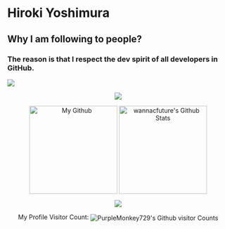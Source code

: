 # Hiroki Yoshimura
## Why I am following to people?
### The reason is that I respect the dev spirit of all developers in GitHub.
<img align="center" src="https://github-readme-activity-graph.vercel.app/graph?username=PurpleMonkey729&bg_color=222222&color=ffffff&line=1890ff&point=ffffff&area=true&hide_border=false" />
<p align="center">
<img align="center" src="https://github-profile-trophy.vercel.app/?username=PurpleMonkey729&title=MultiLanguage,Commits,Stars,Followers,Repositories,Issues" />
</p>
<p align="center">
<img align="center" height="200px" src="https://github-readme-stats-git-masterrstaa-rickstaa.vercel.app/api/top-langs/?username=PurpleMonkey729&theme=dracula&langs_count=8&layout=compact&card_width=260&hide=html,scss,makefile,ruby,css,less" alt="My Github" />
<img align="center" height="200px" src="https://github-readme-stats-git-masterrstaa-rickstaa.vercel.app/api?username=PurpleMonkey729&show_icons=true&count_private=true&include_all_commits=true&line_height=25&theme=dracula" alt="wannacfuture's Github Stats" />
</p>
</p>
<div align="center" style="font-size: 25px;font-weight: 900;">
  <a href="https://github.com/starlitnightsky">
    <img src="https://github-readme-streak-stats.herokuapp.com?user=PurpleMonkey729&theme=dracula" />
  </a>
</div>

<p align="center">
	My Profile Visitor Count: <img align="center" src="https://profile-counter.glitch.me/PurpleMonkey729/count.svg" alt="PurpleMonkey729's Github visitor Counts" />
</p>
</section>
